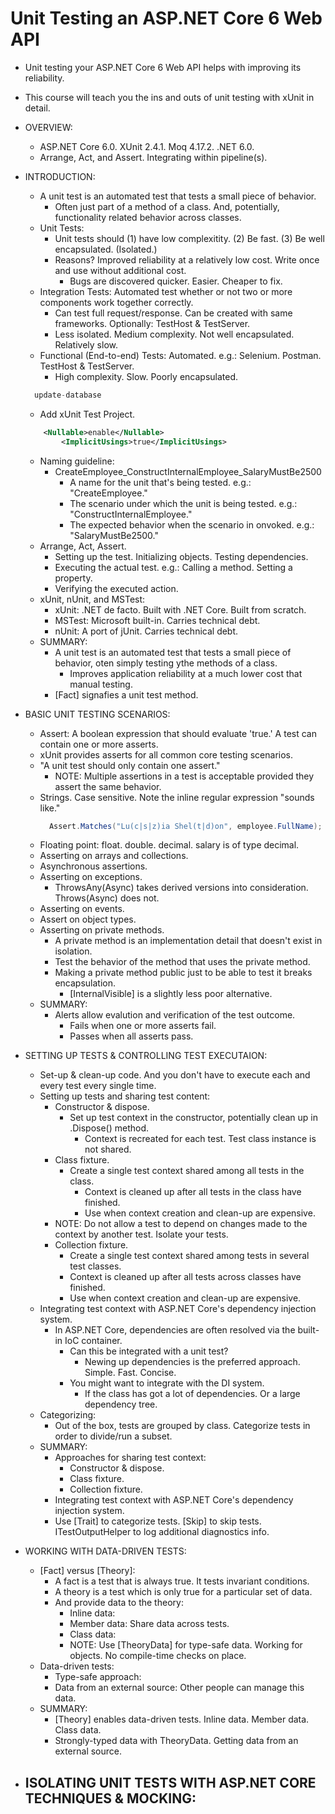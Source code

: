 # Unit Testing an ASP.NET Core 6 Web API
- Unit testing your ASP.NET Core 6 Web API helps with improving its reliability.
- This course will teach you the ins and outs of unit testing with xUnit in detail.

- OVERVIEW:
  - ASP.NET Core 6.0. XUnit 2.4.1. Moq 4.17.2. .NET 6.0.
  - Arrange, Act, and Assert. Integrating within pipeline(s).

- INTRODUCTION:
  - A unit test is an automated test that tests a small piece of behavior.
    - Often just part of a method of a class. And, potentially, functionality related behavior across classes.
  - Unit Tests:
    - Unit tests should (1) have low complexitity. (2) Be fast. (3) Be well encapsulated. (Isolated.)
    - Reasons? Improved reliability at a relatively low cost. Write once and use without additional cost.
      - Bugs are discovered quicker. Easier. Cheaper to fix.
  - Integration Tests: Automated test whether or not two or more components work together correctly.
    - Can test full request/response. Can be created with same frameworks. Optionally: TestHost & TestServer.
    - Less isolated. Medium complexity. Not well encapsulated. Relatively slow.
  - Functional (End-to-end) Tests: Automated. e.g.: Selenium. Postman. TestHost & TestServer.
    - High complexity. Slow. Poorly encapsulated.
  ```javascript
    update-database
  ```
  - Add xUnit Test Project.
  ```xml
      <Nullable>enable</Nullable>
	      <ImplicitUsings>true</ImplicitUsings>
    ```
  - Naming guideline:
    - CreateEmployee_ConstructInternalEmployee_SalaryMustBe2500
      - A name for the unit that's being tested. e.g.: "CreateEmployee."
      - The scenario under which the unit is being tested. e.g.: "ConstructInternalEmployee."
      - The expected behavior when the scenario in onvoked. e.g.: "SalaryMustBe2500."
  - Arrange, Act, Assert.
    - Setting up the test. Initializing objects. Testing dependencies.
    - Executing the actual test. e.g.: Calling a method. Setting a property.
    - Verifying the executed action.
  - xUnit, nUnit, and MSTest:
    - xUnit: .NET de facto. Built with .NET Core. Built from scratch.
    - MSTest: Microsoft built-in. Carries technical debt.
    - nUnit: A port of jUnit. Carries technical debt.
  - SUMMARY:
    - A unit test is an automated test that tests a small piece of behavior, oten simply testing ythe methods of a class.
      - Improves application reliability at a much lower cost that manual testing.
    - [Fact] signafies a unit test method.

- BASIC UNIT TESTING SCENARIOS:
  - Assert: A boolean expression that should evaluate 'true.' A test can contain one or more asserts.
  - xUnit provides asserts for all common core testing scenarios.
  - "A unit test should only contain one assert."
    - NOTE: Multiple assertions in a test is acceptable provided they assert the same behavior.
  - Strings. Case sensitive. Note the inline regular expression "sounds like."
    ```csharp
      Assert.Matches("Lu(c|s|z)ia Shel(t|d)on", employee.FullName);
    ```
  - Floating point: float. double. decimal. salary is of type decimal.
  - Asserting on arrays and collections.
  - Asynchronous assertions.
  - Asserting on exceptions.
    - ThrowsAny(Async)<T> takes derived versions into consideration. Throws(Async)<T> does not.
  - Asserting on events.
  - Assert on object types.
  - Asserting on private methods.
    - A private method is an implementation detail that doesn't exist in isolation.
    - Test the behavior of the method that uses the private method.
    - Making a private method public just to be able to test it breaks encapsulation.
      - [InternalVisible] is a slightly less poor alternative.
  - SUMMARY:
    - Alerts allow evalution and verification of the test outcome.
      - Fails when one or more asserts fail.
      - Passes when all asserts pass.

- SETTING UP TESTS & CONTROLLING TEST EXECUTAION:
  - Set-up & clean-up code. And you don't have to execute each and every test every single time.
  - Setting up tests and sharing test content:
    - Constructor & dispose.
      - Set up test context in the constructor, potentially clean up in .Dispose() method.
        - Context is recreated for each test. Test class instance is not shared.
    - Class fixture.
      - Create a single test context shared among all tests in the class.
        - Context is cleaned up after all tests in the class have finished.
        - Use when context creation and clean-up are expensive.
    - NOTE: Do not allow a test to depend on changes made to the context by another test. Isolate your tests.
    - Collection fixture.
      - Create a single test context shared among tests in several test classes.
      - Context is cleaned up after all tests across classes have finished.
      - Use when context creation and clean-up are expensive.
  - Integrating test context with ASP.NET Core's dependency injection system.
    - In ASP.NET Core, dependencies are often resolved via the built-in IoC container.
      - Can this be integrated with a unit test?
        - Newing up dependencies is the preferred approach. Simple. Fast. Concise.
      - You might want to integrate with the DI system.
        - If the class has got a lot of dependencies. Or a large dependency tree.
  - Categorizing:
    - Out of the box, tests are grouped by class. Categorize tests in order to divide/run a subset.
  - SUMMARY:
    - Approaches for sharing test context:
      - Constructor & dispose.
      - Class fixture.
      - Collection fixture.
    - Integrating test context with ASP.NET Core's dependency injection system.
    - Use [Trait] to categorize tests. [Skip] to skip tests. ITestOutputHelper to log additional diagnostics info.

- WORKING WITH DATA-DRIVEN TESTS:
  - [Fact] versus [Theory]:
    - A fact is a test that is always true. It tests invariant conditions.
    - A theory is a test which is only true for a particular set of data. 
    - And provide data to the theory:
      - Inline data:
      - Member data: Share data across tests.
      - Class data:
      - NOTE: Use [TheoryData] for type-safe data. Working for objects. No compile-time checks on place.
  - Data-driven tests:
    - Type-safe approach:
    - Data from an external source: Other people can manage this data.
  - SUMMARY:
    - [Theory] enables data-driven tests. Inline data. Member data. Class data.
    - Strongly-typed data with TheoryData. Getting data from an external source.

- ISOLATING UNIT TESTS WITH ASP.NET CORE TECHNIQUES & MOCKING:
  - 